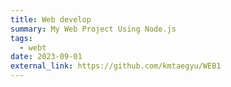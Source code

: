 ```yaml
---
title: Web develop
summary: My Web Project Using Node.js
tags:
  - webt 
date: 2023-09-01
external_link: https://github.com/kmtaegyu/WEB1
---
```

